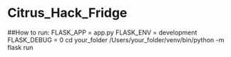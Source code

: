 # Citrus_Hack_Fridge
##How to run:
FLASK_APP = app.py
FLASK_ENV = development
FLASK_DEBUG = 0
cd your_folder
/Users/your_folder/venv/bin/python -m flask run
